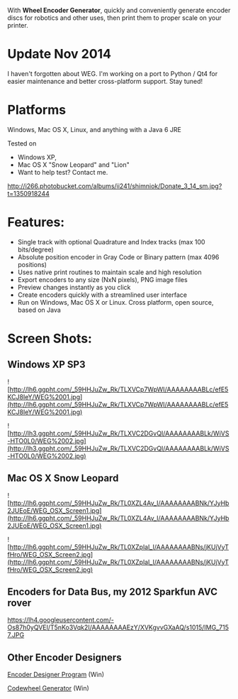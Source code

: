 With **Wheel Encoder Generator**, quickly and conveniently generate encoder discs for robotics and other uses, then print them to proper scale on your printer.

# Update Nov 2014 #
I haven't forgotten about WEG. I'm working on a port to Python / Qt4 for easier maintenance and better cross-platform support. Stay tuned!

# Platforms #
Windows, Mac OS X, Linux, and anything with a Java 6 JRE

Tested on
  * Windows XP,
  * Mac OS X "Snow Leopard" and "Lion"
  * Want to help test? Contact me.

<a href='https://www.paypal.com/cgi-bin/webscr?cmd=_s-xclick&hosted_button_id=LYEDDNUM7X6H6'><a href='http://i266.photobucket.com/albums/ii241/shimniok/Donate_3_14_sm.jpg?t=1350918244'>http://i266.photobucket.com/albums/ii241/shimniok/Donate_3_14_sm.jpg?t=1350918244</a></a>

# Features: #

  * Single track with optional Quadrature and Index tracks (max 100 bits/degree)
  * Absolute position encoder in Gray Code or Binary pattern (max 4096 positions)
  * Uses native print routines to maintain scale and high resolution
  * Export encoders to any size (NxN pixels), PNG image files
  * Preview changes instantly as you click
  * Create encoders quickly with a streamlined user interface
  * Run on Windows, Mac OS X or Linux. Cross platform, open source, based on Java

# Screen Shots: #

## Windows XP SP3 ##
![http://lh6.ggpht.com/_59HHJuZw_Rk/TLXVCp7WpWI/AAAAAAAABLc/efE5KCJ8IeY/WEG%2001.jpg](http://lh6.ggpht.com/_59HHJuZw_Rk/TLXVCp7WpWI/AAAAAAAABLc/efE5KCJ8IeY/WEG%2001.jpg)

![http://lh3.ggpht.com/_59HHJuZw_Rk/TLXVC2DGvQI/AAAAAAAABLk/WiVS-HTO0L0/WEG%2002.jpg](http://lh3.ggpht.com/_59HHJuZw_Rk/TLXVC2DGvQI/AAAAAAAABLk/WiVS-HTO0L0/WEG%2002.jpg)

## Mac OS X Snow Leopard ##
![http://lh6.ggpht.com/_59HHJuZw_Rk/TL0XZL4Av_I/AAAAAAAABNk/YJyHb2JUEoE/WEG_OSX_Screen1.jpg](http://lh6.ggpht.com/_59HHJuZw_Rk/TL0XZL4Av_I/AAAAAAAABNk/YJyHb2JUEoE/WEG_OSX_Screen1.jpg)

![http://lh6.ggpht.com/_59HHJuZw_Rk/TL0XZplal_I/AAAAAAAABNs/jKUjVyTfHro/WEG_OSX_Screen2.jpg](http://lh6.ggpht.com/_59HHJuZw_Rk/TL0XZplal_I/AAAAAAAABNs/jKUjVyTfHro/WEG_OSX_Screen2.jpg)

## Encoders for Data Bus, my 2012 Sparkfun AVC rover ##

https://lh4.googleusercontent.com/-Os87h0yQVEI/T5nKo3Vqk2I/AAAAAAAAEzY/XVKgvvGXaAQ/s1015/IMG_7157.JPG

## Other Encoder Designers ##
[Encoder Designer Program](http://www.societyofrobots.com/downloads/Encoder_Design12.exe) (Win)

[Codewheel Generator](http://www.mindspring.com/~tom2000/Delphi/Codewheel.html) (Win)